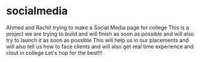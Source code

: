 # socialmedia
Ahmed and Rachit trying to make a Social Media page for college
This is a project we are trying to build and will finish as soon as possible and will also try to launch it as soon as possible
This will help us in our placements and will also tell us how to face clients and will also get real time experience and clout in college
Let's hop for the best!!!
